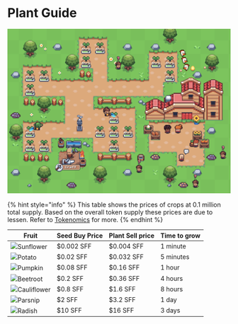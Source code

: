 # Plant Guide

![](<.gitbook/assets/image (15).png>)

{% hint style="info" %}
This table shows the prices of crops at 0.1 million total supply. Based on the overall token supply these prices are due to lessen. Refer to [Tokenomics](tokenomics.md) for more.
{% endhint %}

| Fruit                                                                                                                                                                                                                                       | Seed Buy Price | Plant Sell price | Time to grow |
| ------------------------------------------------------------------------------------------------------------------------------------------------------------------------------------------------------------------------------------------- | -------------- | ---------------- | ------------ |
| ​![](https://docs.sunflower-farmers.com/\~/files/v0/b/gitbook-28427.appspot.com/o/assets%2F-MdunBb1X4ZSri9eSiAH%2F-MdunWUWe2Sfa8\_DWsah%2F-Mduu7lwWSjVljFv\_AOn%2Ffruit.png?alt=media\&token=2907b67b-da46-4548-858f-a37885b887f0)Sunflower | $0.002 SFF     | $0.004 SFF       | 1 minute​    |
| ![](https://docs.sunflower-farmers.com/\~/files/v0/b/gitbook-28427.appspot.com/o/assets%2F-MdunBb1X4ZSri9eSiAH%2F-MdunWUWe2Sfa8\_DWsah%2F-MduuF0vhWOH6ROHcNKn%2Ffruit.png?alt=media\&token=17281d54-377f-4f91-be9b-367f266aabb5)Potato      | $0.02 SFF      | $0.032 SFF       | 5 minutes    |
| ​![](https://docs.sunflower-farmers.com/\~/files/v0/b/gitbook-28427.appspot.com/o/assets%2F-MdunBb1X4ZSri9eSiAH%2F-MdunWUWe2Sfa8\_DWsah%2F-MduuWVSqNVs-IVtXLLx%2Fplant.png?alt=media\&token=541ebd85-c67e-4c83-afbb-55c7c3e2f05e)Pumpkin    | $0.08 SFF      | $0.16 SFF        | 1 hour       |
| ![](https://docs.sunflower-farmers.com/\~/files/v0/b/gitbook-28427.appspot.com/o/assets%2F-MdunBb1X4ZSri9eSiAH%2F-MdunWUWe2Sfa8\_DWsah%2F-Mduu\_Ze7J3zt2AlhFSx%2Ffruit.png?alt=media\&token=2c60463d-68aa-4318-a193-dcb1416467fb)Beetroot   | $0.2 SFF       | $0.36 SFF        | 4 hours      |
| ![](https://docs.sunflower-farmers.com/\~/files/v0/b/gitbook-28427.appspot.com/o/assets%2F-MdunBb1X4ZSri9eSiAH%2F-MdunWUWe2Sfa8\_DWsah%2F-MduuegCdTdE5kgO6N4J%2Ffruit.png?alt=media\&token=1538575d-a553-44d4-ae52-3f486603f7b8)Cauliflower | $0.8 SFF       | $1.6 SFF         | 8 hours      |
| ![](https://docs.sunflower-farmers.com/\~/files/v0/b/gitbook-28427.appspot.com/o/assets%2F-MdunBb1X4ZSri9eSiAH%2F-MhbXdTfFHJDLqptdBFP%2F-MhbZYAMR8PtN1ei1wqS%2Ffruit.png?alt=media\&token=01e31232-1a26-474e-b8b4-e3abae75dd94)Parsnip      | $2 SFF         | $3.2 SFF         | 1 day        |
| ![](https://docs.sunflower-farmers.com/\~/files/v0/b/gitbook-28427.appspot.com/o/assets%2F-MdunBb1X4ZSri9eSiAH%2F-MhbXdTfFHJDLqptdBFP%2F-MhbZalEIPqjMmKitc6A%2Ffruit.png?alt=media\&token=1a1875f8-e428-44c9-b56f-c66ce88cbb0e)Radish       | $10 SFF        | $16 SFF          | 3 days       |
